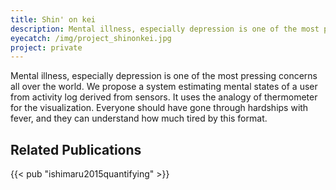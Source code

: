 ```yaml
---
title: Shin' on kei
description: Mental illness, especially depression is one of the most pressing concerns all over the world. We propose a system estimating mental states of a user from activity log derived from sensors. It uses the analogy of thermometer for the visualization. Everyone should have gone through hardships with fever, and they can understand how much tired by this format.
eyecatch: /img/project_shinonkei.jpg
project: private
---
```


<script async class="speakerdeck-embed" data-id="2dca30a5af0a474bbf51fa9576640dd2" data-ratio="1.33333333333333" src="//speakerdeck.com/assets/embed.js"></script>

Mental illness, especially depression is one of the most pressing concerns all over the world. We propose a system estimating mental states of a user from activity log derived from sensors. It uses the analogy of thermometer for the visualization. Everyone should have gone through hardships with fever, and they can understand how much tired by this format.

## Related Publications

{{< pub "ishimaru2015quantifying" >}}